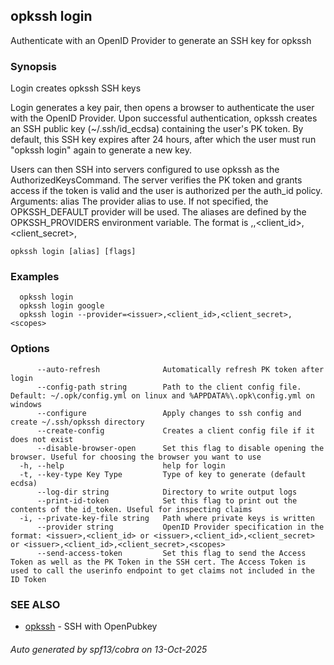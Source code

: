 ## opkssh login

Authenticate with an OpenID Provider to generate an SSH key for opkssh

### Synopsis

Login creates opkssh SSH keys

Login generates a key pair, then opens a browser to authenticate the user with the OpenID Provider. Upon successful authentication, opkssh creates an SSH public key (~/.ssh/id_ecdsa) containing the user's PK token. By default, this SSH key expires after 24 hours, after which the user must run "opkssh login" again to generate a new key.

Users can then SSH into servers configured to use opkssh as the AuthorizedKeysCommand. The server verifies the PK token and grants access if the token is valid and the user is authorized per the auth_id policy.
Arguments:
  alias      The provider alias to use. If not specified, the OPKSSH_DEFAULT provider will be used. The aliases are defined by the OPKSSH_PROVIDERS environment variable. The format is <alias>,<issuer>,<client_id>,<client_secret>,<scopes>


```
opkssh login [alias] [flags]
```

### Examples

```
  opkssh login
  opkssh login google
  opkssh login --provider=<issuer>,<client_id>,<client_secret>,<scopes>
```

### Options

```
      --auto-refresh              Automatically refresh PK token after login
      --config-path string        Path to the client config file. Default: ~/.opk/config.yml on linux and %APPDATA%\.opk\config.yml on windows
      --configure                 Apply changes to ssh config and create ~/.ssh/opkssh directory
      --create-config             Creates a client config file if it does not exist
      --disable-browser-open      Set this flag to disable opening the browser. Useful for choosing the browser you want to use
  -h, --help                      help for login
  -t, --key-type Key Type         Type of key to generate (default ecdsa)
      --log-dir string            Directory to write output logs
      --print-id-token            Set this flag to print out the contents of the id_token. Useful for inspecting claims
  -i, --private-key-file string   Path where private keys is written
      --provider string           OpenID Provider specification in the format: <issuer>,<client_id> or <issuer>,<client_id>,<client_secret> or <issuer>,<client_id>,<client_secret>,<scopes>
      --send-access-token         Set this flag to send the Access Token as well as the PK Token in the SSH cert. The Access Token is used to call the userinfo endpoint to get claims not included in the ID Token
```

### SEE ALSO

* [opkssh](opkssh.md)	 - SSH with OpenPubkey

###### Auto generated by spf13/cobra on 13-Oct-2025
